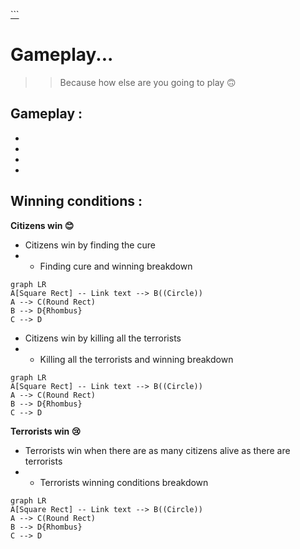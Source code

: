 ﻿[```](index.html)

# Gameplay... 

> >Because how else are you going to play 🙃

## Gameplay :
*
*
*
*

## Winning conditions :

**Citizens win 😊**

* Citizens win by finding the cure
* * Finding cure and winning breakdown
```mermaid
graph LR
A[Square Rect] -- Link text --> B((Circle))
A --> C(Round Rect)
B --> D{Rhombus}
C --> D
```
* Citizens win by killing all the terrorists
* * Killing all the terrorists and winning breakdown
```mermaid
graph LR
A[Square Rect] -- Link text --> B((Circle))
A --> C(Round Rect)
B --> D{Rhombus}
C --> D
```
**Terrorists win 😢**

* Terrorists win when there are as many citizens alive as there are terrorists
* * Terrorists winning conditions breakdown
```mermaid
graph LR
A[Square Rect] -- Link text --> B((Circle))
A --> C(Round Rect)
B --> D{Rhombus}
C --> D
```
```
